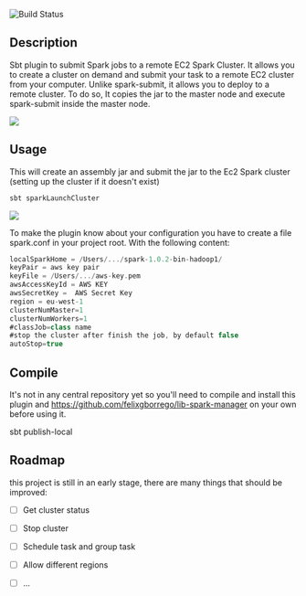 ![Build Status](https://travis-ci.org/felixgborrego/lib-spark-manager.svg?branch=master)

## Description

Sbt plugin to submit Spark jobs to a remote EC2 Spark Cluster.
It allows you to create a cluster on demand and submit your task to a remote EC2 cluster from your computer.
Unlike spark-submit, it allows you to deploy to a remote cluster. To do so, It copies the jar to the master node and 
execute spark-submit inside the master node.


![](https://raw2.github.com/felixgborrego/sbt-spark-ec2-plugin/master/docs/diagram.png)

## Usage

This will create an assembly jar and submit the jar to the Ec2 Spark cluster (setting up the cluster if it doesn't exist)

```scala
sbt sparkLaunchCluster
```

![](https://raw2.github.com/felixgborrego/sbt-spark-ec2-plugin/master/docs/sbt-spark-ec2.gif)


To make the plugin know about your configuration you have to create a file spark.conf in your project root. With the 
following content:

```scala
localSparkHome = /Users/.../spark-1.0.2-bin-hadoop1/
keyPair = aws key pair
keyFile = /Users/.../aws-key.pem
awsAccessKeyId = AWS KEY
awsSecretKey =  AWS Secret Key
region = eu-west-1
clusterNumMaster=1
clusterNumWorkers=1
#classJob=class name
#stop the cluster after finish the job, by default false
autoStop=true
```

## Compile 

It's not in any central repository yet so you'll need to compile and install this plugin and https://github.com/felixgborrego/lib-spark-manager on your own before using it. 

sbt publish-local

## Roadmap

this project is still in an early stage, there are many things that should be improved:

- [ ] Get cluster status
- [ ] Stop cluster
- [ ] Schedule task and group task
- [ ] Allow different regions
- [ ] ...




